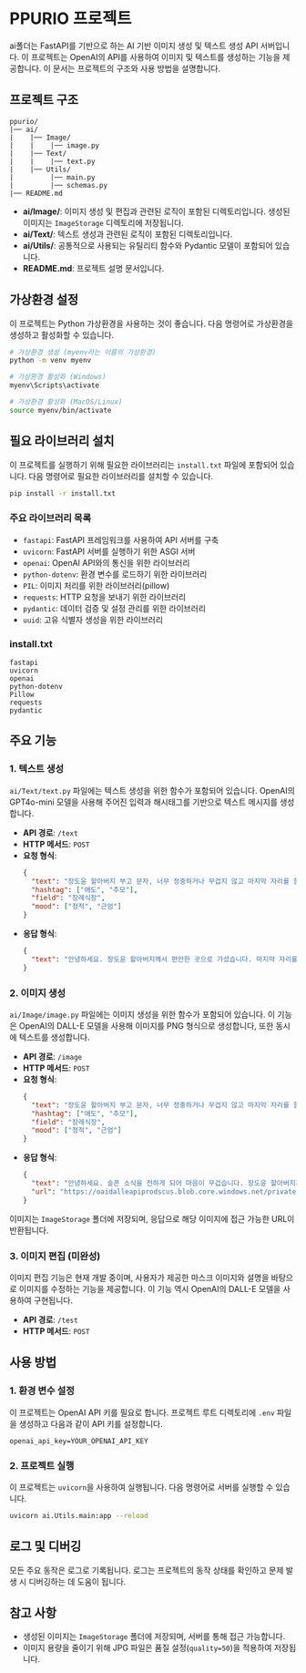 # PPURIO 프로젝트

ai폴더는 FastAPI를 기반으로 하는 AI 기반 이미지 생성 및 텍스트 생성 API 서버입니다. 이 프로젝트는 OpenAI의 API를 사용하여 이미지 및 텍스트를 생성하는 기능을 제공합니다. 이 문서는 프로젝트의 구조와 사용 방법을 설명합니다.

## 프로젝트 구조

```
ppurio/
|── ai/
|    |── Image/
|    |    |── image.py
|    |── Text/
|    |    |── text.py
|    |── Utils/
|         |── main.py
|         |── schemas.py
|── README.md
```

- **ai/Image/**: 이미지 생성 및 편집과 관련된 로직이 포함된 디렉토리입니다. 생성된 이미지는 `ImageStorage` 디렉토리에 저장됩니다.
- **ai/Text/**: 텍스트 생성과 관련된 로직이 포함된 디렉토리입니다.
- **ai/Utils/**: 공통적으로 사용되는 유틸리티 함수와 Pydantic 모델이 포함되어 있습니다.
- **README.md**: 프로젝트 설명 문서입니다.

## 가상환경 설정

이 프로젝트는 Python 가상환경을 사용하는 것이 좋습니다. 다음 명령어로 가상환경을 생성하고 활성화할 수 있습니다.

```bash
# 가상환경 생성 (myenv라는 이름의 가상환경)
python -m venv myenv

# 가상환경 활성화 (Windows)
myenv\Scripts\activate

# 가상환경 활성화 (MacOS/Linux)
source myenv/bin/activate
```

## 필요 라이브러리 설치

이 프로젝트를 실행하기 위해 필요한 라이브러리는 `install.txt` 파일에 포함되어 있습니다. 다음 명령어로 필요한 라이브러리를 설치할 수 있습니다.

```bash
pip install -r install.txt
```

### 주요 라이브러리 목록

- `fastapi`: FastAPI 프레임워크를 사용하여 API 서버를 구축
- `uvicorn`: FastAPI 서버를 실행하기 위한 ASGI 서버
- `openai`: OpenAI API와의 통신을 위한 라이브러리
- `python-dotenv`: 환경 변수를 로드하기 위한 라이브러리
- `PIL`: 이미지 처리를 위한 라이브러리(pillow)
- `requests`: HTTP 요청을 보내기 위한 라이브러리
- `pydantic`: 데이터 검증 및 설정 관리를 위한 라이브러리
- `uuid`: 고유 식별자 생성을 위한 라이브러리

### install.txt

```
fastapi
uvicorn
openai
python-dotenv
Pillow
requests
pydantic
```

## 주요 기능

### 1. 텍스트 생성

`ai/Text/text.py` 파일에는 텍스트 생성을 위한 함수가 포함되어 있습니다. OpenAI의 GPT4o-mini 모델을 사용해 주어진 입력과 해시태그를 기반으로 텍스트 메시지를 생성합니다.

- **API 경로**: `/text`
- **HTTP 메서드**: `POST`
- **요청 형식**:
  ```json
  {
    "text": "장도윤 할아버지 부고 문자, 너무 정중하거나 무겁지 않고 마지막 자리를 함께 해달라는 말투",
    "hashtag": ["애도", "추모"],
    "field": "장례식장",
    "mood": ["정적", "근엄"]
  }
  ```
- **응답 형식**:
  ```json
  {
    "text": "안녕하세요. 장도윤 할아버지께서 편안한 곳으로 가셨습니다. 마지막 자리를 함께 해주시면 감사하겠습니다. 고인의 삶을 기리며, 함께 나누는 시간이 되었으면 좋겠습니다. #장례식장\n\n부디 많은 분들이 오셔서 따뜻한 마음을 전해주시길 바랍니다."
  }
  ```

### 2. 이미지 생성

`ai/Image/image.py` 파일에는 이미지 생성을 위한 함수가 포함되어 있습니다. 이 기능은 OpenAI의 DALL-E 모델을 사용해 이미지를 PNG 형식으로 생성합니다, 또한 동시에 텍스트를 생성합니다.

- **API 경로**: `/image`
- **HTTP 메서드**: `POST`
- **요청 형식**:
  ```json
  {
    "text": "장도윤 할아버지 부고 문자, 너무 정중하거나 무겁지 않고 마지막 자리를 함께 해달라는 말투",
    "hashtag": ["애도", "추모"],
    "field": "장례식장",
    "mood": ["정적", "근엄"]
  }
  ```
- **응답 형식**:
  ```json
  {
    "text": "안녕하세요. 슬픈 소식을 전하게 되어 마음이 무겁습니다. 장도윤 할아버지께서 별세하셨습니다. 마지막 자리를 함께 해주시면 감사하겠습니다. 애도와 추모의 마음을 나누는 시간이 되었으면 합니다. 많은 분들이 함께 해주시면 좋겠습니다. 감사합니다.",
    "url": "https://oaidalleapiprodscus.blob.core.windows.net/private/org-ehgMCemGO2ul4Qzq3gq7yZQf/user-e9qXNEvBOGclVlHumV8ZQ89k/img-hMVv9wLkjGUxHgaJc6ObmYlw.png?st=2024-11-01T14%3A01%3A59Z&se=2024-11-01T16%3A01%3A59Z&sp=r&sv=2024-08-04&sr=b&rscd=inline&rsct=image/png&skoid=d505667d-d6c1-4a0a-bac7-5c84a87759f8&sktid=a48cca56-e6da-484e-a814-9c849652bcb3&skt=2024-11-01T01%3A52%3A53Z&ske=2024-11-02T01%3A52%3A53Z&sks=b&skv=2024-08-04&sig=GnD80QlABIoy33VWq%2BUUyydEGc35T/vFEkfBrqif%2BIw%3D"
  }
  ```

이미지는 `ImageStorage` 폴더에 저장되며, 응답으로 해당 이미지에 접근 가능한 URL이 반환됩니다.

### 3. 이미지 편집 (미완성)

이미지 편집 기능은 현재 개발 중이며, 사용자가 제공한 마스크 이미지와 설명을 바탕으로 이미지를 수정하는 기능을 제공합니다. 이 기능 역시 OpenAI의 DALL-E 모델을 사용하여 구현됩니다.

- **API 경로**: `/test`
- **HTTP 메서드**: `POST`

## 사용 방법

### 1. 환경 변수 설정

이 프로젝트는 OpenAI API 키를 필요로 합니다. 프로젝트 루트 디렉토리에 `.env` 파일을 생성하고 다음과 같이 API 키를 설정합니다.

```
openai_api_key=YOUR_OPENAI_API_KEY
```

### 2. 프로젝트 실행

이 프로젝트는 `uvicorn`을 사용하여 실행됩니다. 다음 명령어로 서버를 실행할 수 있습니다.

```bash
uvicorn ai.Utils.main:app --reload
```

## 로그 및 디버깅

모든 주요 동작은 로그로 기록됩니다. 로그는 프로젝트의 동작 상태를 확인하고 문제 발생 시 디버깅하는 데 도움이 됩니다.

## 참고 사항

- 생성된 이미지는 `ImageStorage` 폴더에 저장되며, 서버를 통해 접근 가능합니다.
- 이미지 용량을 줄이기 위해 JPG 파일은 품질 설정(`quality=50`)을 적용하여 저장됩니다.
